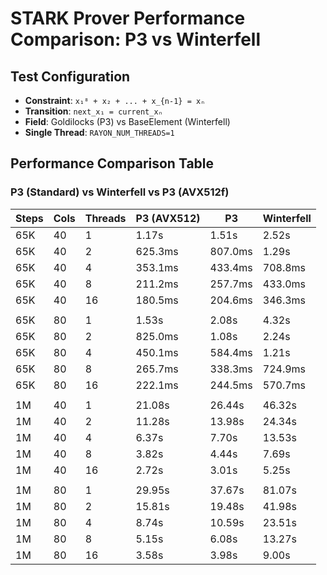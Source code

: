 # STARK Prover Performance Comparison: P3 vs Winterfell

## Test Configuration
- **Constraint**: `x₁⁸ + x₂ + ... + x_{n-1} = xₙ`  
- **Transition**: `next_x₁ = current_xₙ`
- **Field**: Goldilocks (P3) vs BaseElement (Winterfell)
- **Single Thread**: `RAYON_NUM_THREADS=1`

## Performance Comparison Table

### P3 (Standard) vs Winterfell vs P3 (AVX512f)

| Steps | Cols | Threads | P3 (AVX512) | P3 | Winterfell |
|-------|------|---------|-------------|----|-----------| 
| 65K   |   40 |       1 | 1.17s       | 1.51s      | 2.52s      |
| 65K   |   40 |       2 | 625.3ms     | 807.0ms    | 1.29s      |
| 65K   |   40 |       4 | 353.1ms     | 433.4ms    | 708.8ms    |
| 65K   |   40 |       8 | 211.2ms     | 257.7ms    | 433.0ms    |
| 65K   |   40 |      16 | 180.5ms     | 204.6ms    | 346.3ms    |
| | | | | | |
| 65K   |   80 |       1 | 1.53s       | 2.08s      | 4.32s      |
| 65K   |   80 |       2 | 825.0ms     | 1.08s      | 2.24s      |
| 65K   |   80 |       4 | 450.1ms     | 584.4ms    | 1.21s      |
| 65K   |   80 |       8 | 265.7ms     | 338.3ms    | 724.9ms    |
| 65K   |   80 |      16 | 222.1ms     | 244.5ms    | 570.7ms    |
| | | | | | |
| 1M    |   40 |       1 | 21.08s      | 26.44s     | 46.32s     |
| 1M    |   40 |       2 | 11.28s      | 13.98s     | 24.34s     |
| 1M    |   40 |       4 | 6.37s       | 7.70s      | 13.53s     |
| 1M    |   40 |       8 | 3.82s       | 4.44s      | 7.69s      |
| 1M    |   40 |      16 | 2.72s       | 3.01s      | 5.25s      |
| | | | | | |
| 1M    |   80 |       1 | 29.95s      | 37.67s     | 81.07s     |
| 1M    |   80 |       2 | 15.81s      | 19.48s     | 41.98s     |
| 1M    |   80 |       4 | 8.74s       | 10.59s     | 23.51s     |
| 1M    |   80 |       8 | 5.15s       | 6.08s      | 13.27s     |
| 1M    |   80 |      16 | 3.58s       | 3.98s      | 9.00s      |
